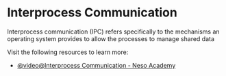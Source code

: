 # Interprocess Communication

Interprocess communication (IPC) refers specifically to the mechanisms an operating system provides to allow the processes to manage shared data

Visit the following resources to learn more:

- [@video@Interprocess Communication - Neso Academy](https://www.youtube.com/watch?v=dJuYKfR8vec)
